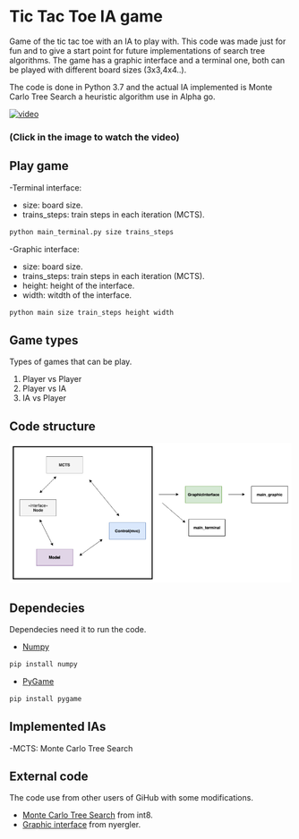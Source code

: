 # Tic Tac Toe IA game

Game of the tic tac toe with an IA to play with. This code was made just for fun and to give a start point for future implementations of search tree algorithms. The game has a graphic interface and a terminal one, both can be played with different board sizes (3x3,4x4..).

The code is done in Python 3.7 and the actual IA implemented is Monte Carlo Tree Search a heuristic algorithm use in Alpha go.

[![video](https://img.youtube.com/vi/ngVd-QV7YvY/0.jpg)](https://www.youtube.com/watch?v=ngVd-QV7YvY)
### (Click in the image to watch the video)



## Play game
  -Terminal interface:
  * size: board size.
  * trains_steps: train steps in each iteration (MCTS).
  ```python
  python main_terminal.py size trains_steps
  ```
  -Graphic interface:
  * size: board size.
  * trains_steps: train steps in each iteration (MCTS).
  * height: height of the interface.
  * width: witdth of the interface.
  ```python
  python main size train_steps height width
```

## Game types
  Types of games that can be play.
  1. Player vs Player
  2. Player vs IA
  3. IA vs Player

## Code structure

![Graph](https://github.com/ipmach/TicTacToe_IA/blob/master/Documentation/graph.png)

## Dependecies
  Dependecies need it to run the code.
  * [Numpy](https://numpy.org/)
  ```python
  pip install numpy
  ```
  * [PyGame](https://www.pygame.org)
  ```python
  pip install pygame
  ```
## Implemented IAs
  -MCTS: Monte Carlo Tree Search
  
## External code
  The code use from other users of GiHub with some modifications.
  * [Monte Carlo Tree Search](https://github.com/int8/monte-carlo-tree-search/blob/master/mctspy/games/examples/tictactoe.py) from int8.
  * [Graphic interface](https://github.com/nyergler/teaching-python-with-pygame/blob/master/ttt-tutorial/tictactoe.py) from nyergler.
